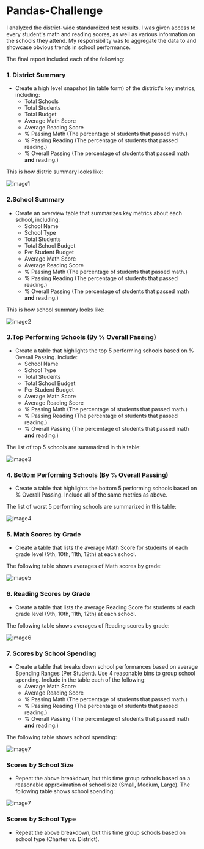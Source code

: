 # Pandas-Challenge
I analyzed the district-wide standardized test results. I was given access to every student's math and reading scores, as well as various information on the schools they attend. My responsibility was to aggregate the data to and showcase obvious trends in school performance.

The final report included each of the following:

### 1. District Summary

* Create a high level snapshot (in table form) of the district's key metrics, including:
  * Total Schools
  * Total Students
  * Total Budget
  * Average Math Score
  * Average Reading Score
  * % Passing Math (The percentage of students that passed math.)
  * % Passing Reading (The percentage of students that passed reading.)
  * % Overall Passing (The percentage of students that passed math **and** reading.)
 
This is how distric summary looks like: 

![image1](Images/DistrictSummary.png)

### 2.School Summary

* Create an overview table that summarizes key metrics about each school, including:
  * School Name
  * School Type
  * Total Students
  * Total School Budget
  * Per Student Budget
  * Average Math Score
  * Average Reading Score
  * % Passing Math (The percentage of students that passed math.)
  * % Passing Reading (The percentage of students that passed reading.)
  * % Overall Passing (The percentage of students that passed math **and** reading.)

This is how school summary looks like: 

![image2](Images/SchoolSummary.png)

### 3.Top Performing Schools (By % Overall Passing)

* Create a table that highlights the top 5 performing schools based on % Overall Passing. Include:
  * School Name
  * School Type
  * Total Students
  * Total School Budget
  * Per Student Budget
  * Average Math Score
  * Average Reading Score
  * % Passing Math (The percentage of students that passed math.)
  * % Passing Reading (The percentage of students that passed reading.)
  * % Overall Passing (The percentage of students that passed math **and** reading.)

The list of top 5 schools are summarized in this table: 

![image3](Images/Top5.png)

### 4. Bottom Performing Schools (By % Overall Passing)

* Create a table that highlights the bottom 5 performing schools based on % Overall Passing. Include all of the same metrics as above.

The list of worst 5 performing schools are summarized in this table: 

![image4](Images/Worst5.png)

### 5. Math Scores by Grade
* Create a table that lists the average Math Score for students of each grade level (9th, 10th, 11th, 12th) at each school.

The following table shows averages of Math scores by grade:

![image5](Images/MathScores.png)


### 6. Reading Scores by Grade
* Create a table that lists the average Reading Score for students of each grade level (9th, 10th, 11th, 12th) at each school.

The following table shows averages of Reading scores by grade:

![image6](Images/ReadingScores.png)


### 7. Scores by School Spending

* Create a table that breaks down school performances based on average Spending Ranges (Per Student). Use 4 reasonable bins to group school spending. Include in the table each of the following:
  * Average Math Score
  * Average Reading Score
  * % Passing Math (The percentage of students that passed math.)
  * % Passing Reading (The percentage of students that passed reading.)
  * % Overall Passing (The percentage of students that passed math **and** reading.)

The following table shows school spending:

![image7](Images/ScoresBySchool.png)

### Scores by School Size
* Repeat the above breakdown, but this time group schools based on a reasonable approximation of school size (Small, Medium, Large).
The following table shows school spending:

![image7](Images/ScoresBySchool.png)


### Scores by School Type

* Repeat the above breakdown, but this time group schools based on school type (Charter vs. District).


